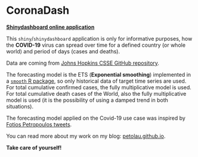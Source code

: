 # CoronaDash

[**Shinydashboard online application**](https://petolau.shinyapps.io/coronadash/)

This `shiny`/`shinydashboard` application is only for informative purposes, how the **COVID-19** virus can spread over time for a defined country (or whole world) and period of days (cases and deaths).

Data are coming from [Johns Hopkins CSSE GitHub repository](https://github.com/CSSEGISandData/COVID-19/tree/master/csse_covid_19_data/csse_covid_19_time_series).

The forecasting model is the ETS (**Exponential smoothing**) implemented in a [`smooth` R package](https://cran.r-project.org/package=smooth), so only historical data of target time series are used.
For total cumulative confirmed cases, the fully multiplicative model is used.
For total cumulative death cases of the World, also the fully multiplicative model is used
(it is the possibility of using a damped trend in both situations).

The forecasting model applied on the Covid-19 use case was inspired by [Fotios Petropoulos tweets](https://twitter.com/fotpetr).

You can read more about my work on my blog: [petolau.github.io](https://petolau.github.io).

**Take care of yourself!**
